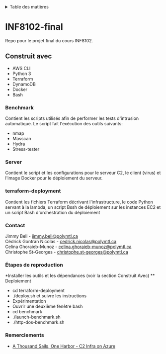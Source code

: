 <!-- TABLE DES MATIÈRES-->
<details>
  <summary>Table des matières</summary>
  <ol>
    <li><a href="#construit avec">Construit avec</a></li>
    <li><a href="#benchmark">Benchmark</a></li>
    <li><a href="#server">Server</a></li>
    <li><a href="#terraform-deployment">terraform-deployment</a></li>
    <li><a href="#contact">Contact</a></li>
    <li><a href="#remerciements">Remerciements</a></li>
  </ol>
</details>

# INF8102-final
Repo pour le projet final du cours INF8102.

## Construit avec
* AWS CLI
* Python 3
* Terraform
* DynamoDB
* Docker
* Bash

### Benchmark
Contient les scripts utilisés afin de performer les tests d'intrusion automatique.
Le script fait l'exécution des outils suivants:
* nmap
* Masscan
* Hydra
* Stress-tester
  
### Server
Contient le script et les configurations pour le serveur C2, le client (virus) et l'image Docker pour le déploiement du serveur.

### terraform-deployment
Contient les fichiers Terraform décrivant l'infrastructure, le code Python servant à la lambda, un script Bssh de déploiement sur les instances EC2 et un script  Bash d'orchestration du déploiement

### Contact
Jimmy Bell - jimmy.bell@polymtl.ca  
Cédrick Gontran Nicolas - cedrick.nicolas@polymtl.ca  
Celina Ghoraieb-Munoz - celina.ghoraieb-munoz@polymtl.ca  
Christophe St-Georges - christophe.st-georges@polymtl.ca  

### Étapes de reproduction

*Installer les outils et les dépendances (voir la section Construit Avec)
** Deploiement
* cd terraform-deployment
* ./deploy.sh et suivre les instructions
* Expérimentation
* Ouvrir une deuxième fenêtre bash
* cd benchmark
* ./launch-benchmark.sh
* ./http-dos-benchmark.sh

### Remerciements
* [A Thousand Sails, One Harbor - C2 Infra on Azure](https://0xdarkvortex.dev/c2-infra-on-azure/)


